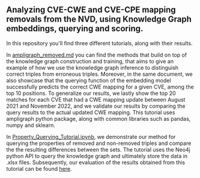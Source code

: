 ## Analyzing CVE-CWE and CVE-CPE mapping removals from the NVD, using Knowledge Graph embeddings, querying and scoring. 

In this repository you'll find three different tutorials, along with their results. 

In [ampligraph_removed.md](https://github.com/nislab/threat-knowledge-graph/blob/main/kg_querying/ampligraph_removed.md) you can find the methods that build on top of the knowledge graph construction and training, that aims to give an example of how we use the knowledge graph inference to distinguish correct triples from erroneous triples. Moreover, in the same document, we also showcase that the querying function of the embedding model successfully predicts the correct CWE mapping for a given CVE, among the top 10 positions. To generalize our results, we lastly show the top 20 matches for each CVE that had a CWE mapping update between August 2021 and November 2022, and we validate our results by comparing the query results to the actual updated CWE mapping. This tutorial uses ampligraph python package, along with common libraries such as pandas, numpy and sklearn. 

In [Property_Querying_Tutorial.ipynb](https://github.com/nislab/threat-knowledgegraph/blob/main/kg_querying/Property_Querying_Tutorial.ipynb), we demonstrate our method for querying the properties of removed and non-removed triples and compare the the resulting differences between the sets. The tutorial uses the Neo4j python API to query the knowledge graph and ultimately store the data in .xlsx files. Subsequently, our evaluation of the results obtained from this tutorial can be found [here](https://github.com/nislab/threat-knowledge-graph/blob/main/kg_querying/Property_Querying_Results.ipynb).

